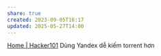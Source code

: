 ```yaml
---
share: true
created: 2023-09-05T16:17
updated: 2025-05-27T14:00
---
```

[Home | Hacker101](https://www.hacker101.com/)
Dùng Yandex dễ kiếm torrent hơn